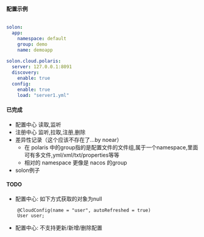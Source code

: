 
#### 配置示例

```yml

solon:
  app:
    namespace: default
    group: demo
    name: demoapp
    
solon.cloud.polaris:
  server: 127.0.0.1:8091
  discovery:
    enable: true
  config:
    enable: true
    load: "server1.yml"
```

#### 已完成
+ 配置中心 读取,监听
+ 注册中心 监听,拉取,注册,删除
+ 差异性记录（这个应该不存在了...by noear）
    + 在 polaris 中的group指的是配置文件的文件组,属于一个namespace,里面可有多文件,yml/xml/txt/properties等等
    + 相对的 namespace 更像是 nacos 的group
+ solon例子


#### TODO 
+ 配置中心: 如下方式获取的对象为null
``` 
    @CloudConfig(name = "user", autoRefreshed = true)
    User user;
```

+ 配置中心: 不支持更新/新增/删除配置

